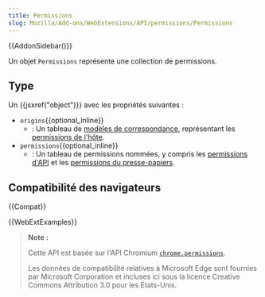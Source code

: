 ```yaml
---
title: Permissions
slug: Mozilla/Add-ons/WebExtensions/API/permissions/Permissions
---
```


{{AddonSidebar()}}

Un objet `Permissions` représente une collection de permissions.

## Type

Un {{jsxref("object")}} avec les propriétés suivantes :

- `origins`{{optional_inline}}
  - : Un tableau de [modèles de correspondance](/fr/Add-ons/WebExtensions/Match_patterns), représentant les [permissions de l'hôte](/fr/Add-ons/WebExtensions/manifest.json/permissions#Host_permissions).
- `permissions`{{optional_inline}}
  - : Un tableau de permissions nommées, y compris les [permissions d'API](/fr/Add-ons/WebExtensions/manifest.json/permissions#API_permissions) et les [permissions du presse-papiers](/fr/Add-ons/WebExtensions/manifest.json/permissions#Clipboard_access).

## Compatibilité des navigateurs

{{Compat}}

{{WebExtExamples}}

> **Note :**
>
> Cette API est basée sur l'API Chromium [`chrome.permissions`](https://developer.chrome.com/extensions/permissions).
>
> Les données de compatibilité relatives à Microsoft Edge sont fournies par Microsoft Corporation et incluses ici sous la licence Creative Commons Attribution 3.0 pour les États-Unis.
